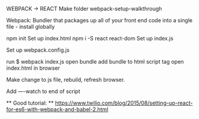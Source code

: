 WEBPACK -> REACT
Make folder webpack-setup-walkthrough

Webpack:
Bundler that packages up all of your front end code into a single file - install globally

npm init
Set up index.html
npm i -S react react-dom
Set up index.js

Set up webpack.config.js

run $ webpack index.js
open bundle
add bundle to html script tag
open index.html in browser

Make change to js file, rebuild, refresh browser.

Add —-watch to end of script


** Good tutorial: **
https://www.twilio.com/blog/2015/08/setting-up-react-for-es6-with-webpack-and-babel-2.html
